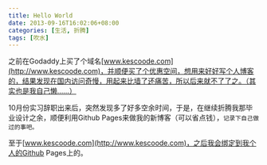 ```yaml
---
title: Hello World
date: 2013-09-16T16:02:06+08:00
categories: [生活, 折腾]
tags: [吹水]
---
```


之前在Godaddy上买了个域名[www.kescoode.com](http://www.kescoode.com)，并顺便买了个优惠空间，想用来好好写个人博客的，结果发现在国内访问奇慢，用起来比墙了还痛苦，所以后来就不了了之。（其实也是我自己懒……）

10月份实习辞职出来后，突然发现多了好多空余时间，于是，在继续折腾我那毕业设计之余，顺便利用Github Pages来做我的新博客（可以省点钱），`记录下自己做过的事吧。`

至于[www.kescoode.com](http://www.kescoode.com)，之后我会绑定到我个人的Github Pages上的。